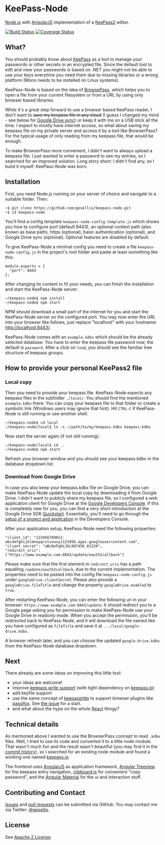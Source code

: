 # KeePass-Node

[Node.js](http://nodejs.org/) with [AngularJS](http://angularjs.org/) implementation of a [KeePass2](http://www.keepass.info/) editor.

[![Build Status](https://travis-ci.org/gesellix/keepass-node.svg?branch=master)](https://travis-ci.org/gesellix/keepass-node)
[![Coverage Status](https://coveralls.io/repos/gesellix/keepass-node/badge.png?branch=master)](https://coveralls.io/r/gesellix/keepass-node?branch=master)

## What?
You should probably know about [KeePass](http://www.keepass.info/) as a tool to manage your passwords or
other secrets in an encrypted file. Since the default tool to edit and view your passwords is based on .NET
you might not be able to use your keys everytime you need them due to missing libraries
or a wrong platform (Mono needs to be installed on Linux systems).

KeePass-Node is based on the idea of [BrowsePass](http://bitbucket.org/namn/browsepass), which helps you
to open a file from your current filesystem or from a URL by using only browser based libraries.

While it's a great step forward to use a browser based KeePass reader, I don't want to ~~save my keepass file
in any cloud~~ (I guess I changed my mind - see below for [Google Drive sync](https://github.com/gesellix/keepass-node#download-from-google-drive))
or keep it with me on a USB stick all the time.
I expect to mostly have internet access, so what about saving my keepass file on my private server
and access it by a tool like BrowserPass?
For the typical usage of only reading from my keepass file, that would be enough.

To make BrowserPass more convenient, I didn't want to always upload a keepass file. I just wanted to enter
a password to see my entries, so I searched for an improved solution. Long story short: I didn't find any,
so I build it myself. KeePass-Node was born.

## Installation
First, you need Node.js running on your server of choice and navigate to a suitable folder. Then:
````
~$ git clone https://github.com/gesellix/keepass-node.git
~$ cd keepass-node
````
You'll find a config template `keepass-node-config.template.js` which shows you how to configure port (default 8443),
an optional context path (also known as base path), https (optional), basic authentication (optional),
 and Google Drive sync (optional).
Optional features are disabled by default.

To give KeePass-Node a minimal config you need to create a file `keepass-node-config.js` in the project's root
folder and paste at least something like this:
````
module.exports = {
  "port": 8443
};
````

After changing its content to fit your needs, you can finish the installation and start the KeePass-Node server:
````
~/keepass-node$ npm install
~/keepass-node$ npm start
````
NPM should download a small part of the internet for you and start the KeePass-Node server on the configured port.
You may now enter the URL into your browser like follows,
just replace "localhost" with your hostname: [http://localhost:8443/](http://localhost:8443/).

KeePass-Node comes with an `example.kdbx` which should be the already selected database. You have
to enter the keepass file password now, the default is `password`. After a click on `load`, you should
see the familiar tree structure of keepass groups.

## How to provide your personal KeePass2 file

### Local copy
Then you need to provide your keepass file. KeePass-Node expects any keepass files in the subfolder `./local/`.
You should find the mentioned `example.kdbx` there. You can copy your keepass file to that folder
or create a symbolic link (Windows users may ignore that hint). Hit `CTRL-C` if KeePass-Node is still running
or use another shell.
````
~/keepass-node$ cd local
~/keepass-node/local$ ln -s ~/path/to/my/keepass.kdbx keepass.kdbx
````
Now start the server again (if not still running):
````
~/keepass-node/local$ cd ..
~/keepass-node$ npm start
````
Refresh your browser window and you should see your keepass.kdbx in the database dropdown list.

### Download from Google Drive

In case you also keep your keepass.kdbx file on Google Drive, you can make KeePass-Node update the local copy by
downloading it from Google Drive. I didn't want to publicly share my keepass file, so I configured a web application
client for Google Drive at the [Google Developers Console](https://console.developers.google.com/). If this is
completely new for you, you can find a very short introduction at the
Google Drive SDK [Quickstart](https://developers.google.com/drive/web/quickstart/quickstart-nodejs). Essentially, you'll
need to go through the [setup of a project and application](https://console.developers.google.com/flows/enableapi?apiid=drive)
in the Developers Console.

After your application setup, KeePass-Node need the following properties:
````
"client_id": "123456789012-abcdefghijklmnopqrstuvwxyz123456.apps.googleusercontent.com",
"client_secret": "aBcDeFgHiJkL987456_01234",
"redirect_uris": ["https://www.example.com:8843/update/oauth2callback"]
````
Please make sure that the first element in `redirect_uris` has a path equalling `/update/oauth2callback`, due to the current implementation.
The properties need to be pasted into the config file `keepass-node-config.js` under `googleDrive.clientSecret`.
Please also provide a `googleDrive.fileTitle` and change the property `googleDrive.enabled` to `true`.

After restarting KeePass-Node, you can enter the following uri in your browser: `https://www.example.com:8843/update`.
It should redirect you to a Google page asking you for permission to make KeePass-Node use your Google Drive in readonly mode.
When you accept the permission, you'll be redirected back to KeePass-Node, and it will download the file named like you have configured as
`fileTitle` and save it at `.../local/google-drive.kdbx`.

A browser refresh later, and you can choose the updated `google-drive.kdbx` from the KeePass-Node database dropdown.

## Next
There already are some ideas on improving this little tool:
* your ideas are welcome!
* improve [keepass write support](https://github.com/gesellix/keepass-node/issues/2) (with tight dependency on [keepass.io](https://github.com/NeoXiD/keepass.io/issues/8))
* add keyfile support
* use the same concept of [keepasshttp](https://github.com/pfn/keepasshttp) to support browser plugins like [passifox](https://github.com/pfn/passifox/). See [the issue](https://github.com/gesellix/keepass-node/issues/4) for a start.
* and what about the hype on the whole [React](http://facebook.github.io/react/) thingy?

## Technical details
As mentioned above I wanted to use the BrowserPass concept to read `.kdbx` files. Well, I tried to use its code and converted it to a little
node module. That wasn't much fun and the result wasn't beautiful (you may find it in the [commit history](https://github.com/gesellix/keepass-node/tree/2a4f6c5c344db6b2b105688098e9c653748461dc)),
so I searched for an existing node module and found a working one named [keepass.io](https://github.com/NeoXiD/keepass.io).

The frontend uses [AngularJS](http://angularjs.org/) as application framework, [Angular Treeview](https://github.com/eu81273/angular.treeview)
for the keepass entry navigation, [clipboard.js](http://clipboardjs.com/) for convenient "copy password",
 and the [Angular Material](https://material.angularjs.org/) for the ui and interaction stuff.

## Contributing and Contact
[Issues](https://github.com/gesellix/keepass-node/issues) and [pull requests](https://github.com/gesellix/keepass-node/pulls) can be submitted via GitHub.
You may contact me via Twitter: [@gesellix](https://twitter.com/gesellix).

## License
See [Apache 2 License](LICENSE).
